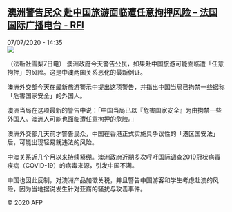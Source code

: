 <!--1594133805000-->
[澳洲警告民众  赴中国旅游面临遭任意拘押风险 – 法国国际广播电台 - RFI](http://www.rfi.fr//cn/contenu/20200707-%E6%BE%B3%E6%B4%B2%E8%AD%A6%E5%91%8A%E6%B0%91%E4%BC%97-%E8%B5%B4%E4%B8%AD%E5%9B%BD%E6%97%85%E6%B8%B8%E9%9D%A2%E4%B8%B4%E9%81%AD%E4%BB%BB%E6%84%8F%E6%8B%98%E6%8A%BC%E9%A3%8E%E9%99%A9)
------

<div>07/07/2020 - 14:35</div><img src="https://s.rfi.fr/media/display/76e80168-c058-11ea-a2b7-005056bf87d6/w:310/p:16x9/int0019b.200707203502.jpg"><div class="t-content__body u-clearfix"><div class="m-interstitial"></div><p>（法新社雪梨7日电）    澳洲政府今天警告公民，如果赴中国旅游可能面临遭「任意拘押」的风险。这是中澳两国关系恶化的最新例证。</p><p>    澳洲外交部今天在最新旅游警示中提出这项警告，并指出中国当局已拘禁一些据称「危害国家安全」的外国人。</p><p>    澳洲当局在这项最新的警告中说：「中国当局已以『危害国家安全』为由拘禁一些外国人。澳洲人可能也面临遭任意拘押的危险。」</p><p>    澳洲外交部几天前才警告民众，中国在香港正式实施具争议性的「港区国安法」后，可能出现轻易就违法的风险。</p><p>    中澳关系近几个月以来持续紧绷。澳洲政府近期多次呼吁国际调查2019冠状病毒疾病（COVID-19）的病毒来源，引发中国不满。</p><p>    中国也因此反制，对澳洲产品加徵关税，并且警告中国游客和学生考虑赴澳的风险，因为当地据说发生针对亚裔的骚扰与攻击事件。</p><p class="t-copyright">© 2020 AFP</p>        </div>
